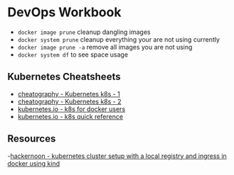# DevOps Workbook

- `docker image prune` cleanup dangling images
- `docker system prune` cleanup everything your are not using currently
- `docker image prune -a` remove all images you are not using
- `docker system df` to see space usage

## Kubernetes Cheatsheets
- [cheatography - Kubernetes k8s - 1](https://cheatography.com/gauravpandey44/cheat-sheets/kubernetes-k8s/)
- [cheatography - Kubernetes k8s - 2](https://cheatography.com/deleted-44122/cheat-sheets/kubectl/)
- [kubernetes.io - k8s for docker users](https://kubernetes.io/docs/reference/kubectl/docker-cli-to-kubectl/)
- [kubernetes.io - k8s quick reference](https://kubernetes.io/docs/reference/kubectl/docker-cli-to-kubectl/)

## Resources
-[hackernoon - kubernetes cluster setup with a local registry and ingress in docker using kind](https://hackernoon.com/kubernetes-cluster-setup-with-a-local-registry-and-ingress-in-docker-using-kind)